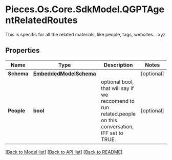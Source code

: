 # Pieces.Os.Core.SdkModel.QGPTAgentRelatedRoutes
This is specific for all the related materials, like people, tags, websites... xyz

## Properties

Name | Type | Description | Notes
------------ | ------------- | ------------- | -------------
**Schema** | [**EmbeddedModelSchema**](EmbeddedModelSchema.md) |  | [optional] 
**People** | **bool** | optional bool, that will say if we reccomend to run related.people on this conversation, IFF set to TRUE. | [optional] 

[[Back to Model list]](../README.md#documentation-for-models) [[Back to API list]](../README.md#documentation-for-api-endpoints) [[Back to README]](../README.md)

